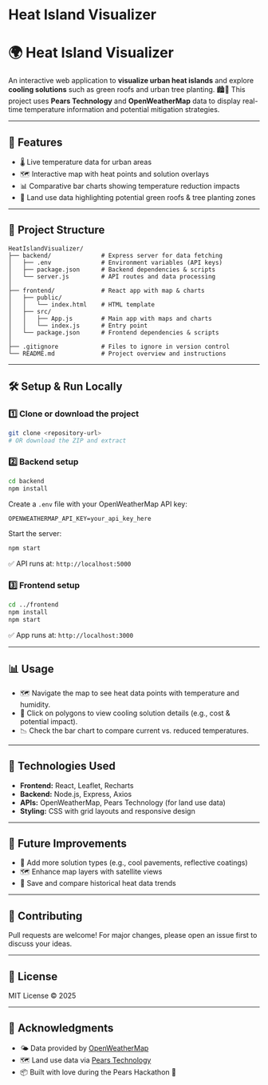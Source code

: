 # Heat Island Visualizer

# 🌍 Heat Island Visualizer

An interactive web application to **visualize urban heat islands** and explore **cooling solutions** such as green roofs and urban tree planting. 🏙️🌳 This project uses **Pears Technology** and **OpenWeatherMap** data to display real-time temperature information and potential mitigation strategies.

---

## 🚀 **Features**
- 🌡️ Live temperature data for urban areas  
- 🗺️ Interactive map with heat points and solution overlays  
- 📊 Comparative bar charts showing temperature reduction impacts  
- 🏢 Land use data highlighting potential green roofs & tree planting zones  

---

## 📂 **Project Structure**
```
HeatIslandVisualizer/
├── backend/              # Express server for data fetching
│   ├── .env              # Environment variables (API keys)
│   ├── package.json      # Backend dependencies & scripts
│   └── server.js         # API routes and data processing
│
├── frontend/             # React app with map & charts
│   ├── public/
│   │   └── index.html    # HTML template
│   ├── src/
│   │   ├── App.js        # Main app with maps and charts
│   │   └── index.js      # Entry point
│   └── package.json      # Frontend dependencies & scripts
│
├── .gitignore            # Files to ignore in version control
└── README.md             # Project overview and instructions
```

---

## 🛠️ **Setup & Run Locally**
### 1️⃣ **Clone or download the project**
```bash
git clone <repository-url>
# OR download the ZIP and extract
```

### 2️⃣ **Backend setup**
```bash
cd backend
npm install
```
Create a `.env` file with your OpenWeatherMap API key:
```env
OPENWEATHERMAP_API_KEY=your_api_key_here
```
Start the server:
```bash
npm start
```
✅ API runs at: `http://localhost:5000`

### 3️⃣ **Frontend setup**
```bash
cd ../frontend
npm install
npm start
```
✅ App runs at: `http://localhost:3000`

---

## 📊 **Usage**
- 🗺️ Navigate the map to see heat data points with temperature and humidity.
- 🏢 Click on polygons to view cooling solution details (e.g., cost & potential impact).
- 📉 Check the bar chart to compare current vs. reduced temperatures.

---

## 🌱 **Technologies Used**
- **Frontend:** React, Leaflet, Recharts  
- **Backend:** Node.js, Express, Axios  
- **APIs:** OpenWeatherMap, Pears Technology (for land use data)  
- **Styling:** CSS with grid layouts and responsive design  

---

## 🚧 **Future Improvements**
- 🌳 Add more solution types (e.g., cool pavements, reflective coatings)  
- 🗺️ Enhance map layers with satellite views  
- 💾 Save and compare historical heat data trends  

---

## 🤝 **Contributing**
Pull requests are welcome! For major changes, please open an issue first to discuss your ideas.

---

## 📄 **License**
MIT License © 2025  

---

## 🙌 **Acknowledgments**
- 🌤️ Data provided by [OpenWeatherMap](https://openweathermap.org/)  
- 🗺️ Land use data via [Pears Technology](https://docs.pears.com/)  
- 📦 Built with love during the Pears Hackathon 🚀
